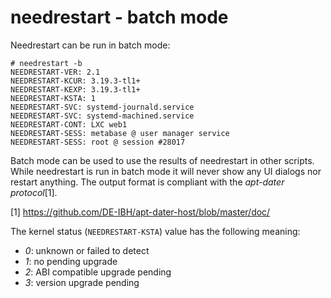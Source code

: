 needrestart - batch mode
========================

Needrestart can be run in batch mode:

```console
# needrestart -b
NEEDRESTART-VER: 2.1
NEEDRESTART-KCUR: 3.19.3-tl1+
NEEDRESTART-KEXP: 3.19.3-tl1+
NEEDRESTART-KSTA: 1
NEEDRESTART-SVC: systemd-journald.service
NEEDRESTART-SVC: systemd-machined.service
NEEDRESTART-CONT: LXC web1
NEEDRESTART-SESS: metabase @ user manager service
NEEDRESTART-SESS: root @ session #28017
```

Batch mode can be used to use the results of needrestart in other scripts.
While needrestart is run in batch mode it will never show any UI dialogs
nor restart anything. The output format is compliant with the
*apt-dater protocol*[1].

[1] https://github.com/DE-IBH/apt-dater-host/blob/master/doc/


The kernel status (`NEEDRESTART-KSTA`) value has the following meaning:

- *0*: unknown or failed to detect
- *1*: no pending upgrade
- *2*: ABI compatible upgrade pending
- *3*: version upgrade pending
